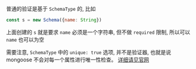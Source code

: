 普通的验证是基于 `SchemaType` 的, 比如

```js
const s = new Schema({name: String})
```

上面创建的 `s` 就是要求 `name` 必须是一个字符串, 但不做 `required` 限制, 所以可以 `name` 也可以为空

需要注意, `SchemaType` 中的 `unique: true` 选项, 并不是验证器,
也就是说 mongoose 不会对每一个属性进行唯一性检查。
[详细请见官网](https://mongoosejs.com/docs/validation.html#the-unique-option-is-not-a-validator)